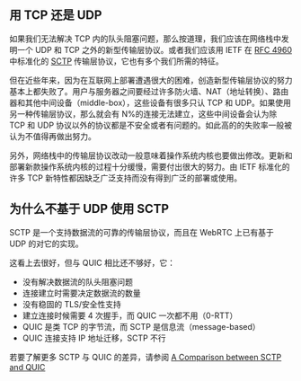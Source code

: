 ## 用 TCP 还是 UDP

如果我们无法解决 TCP 内的队头阻塞问题，那么按道理，我们应该在网络栈中发明一个 UDP 和 TCP 之外的新型传输层协议。或者我们应该用 IETF 在 [RFC
4960](https://tools.ietf.org/html/rfc4960) 中标准化的 [SCTP](https://en.wikipedia.org/wiki/Stream_Control_Transmission_Protocol) 传输层协议，它也有多个我们所需的特征。

但在近些年来，因为在互联网上部署遭遇很大的困难，创造新型传输层协议的努力基本上都失败了。用户与服务器之间要经过许多防火墙、NAT（地址转换）、路由器和其他中间设备（middle-box），这些设备有很多只认 TCP 和 UDP。如果使用另一种传输层协议，那么就会有 N%的连接无法建立，这些中间设备会认为除 TCP 和 UDP 协议以外的协议都是不安全或者有问题的。如此高的的失败率一般被认为不值得再做出努力。

另外，网络栈中的传输层协议改动一般意味着操作系统内核也要做出修改。更新和部署新款操作系统内核的过程十分缓慢，需要付出很大的努力。由 IETF 标准化的许多 TCP 新特性都因缺乏广泛支持而没有得到广泛的部署或使用。

## 为什么不基于 UDP 使用 SCTP

SCTP 是一个支持数据流的可靠的传输层协议，而且在 WebRTC 上已有基于 UDP 的对它的实现。

这看上去很好，但与 QUIC 相比还不够好，它：

- 没有解决数据流的队头阻塞问题
- 连接建立时需要决定数据流的数量
- 没有稳固的 TLS/安全性支持
- 建立连接时候需要 4 次握手，而 QUIC 一次都不用（0-RTT）
- QUIC 是类 TCP 的字节流，而 SCTP 是信息流（message-based）
- QUIC 连接支持 IP 地址迁移，SCTP 不行

若要了解更多 SCTP 与 QUIC 的差异，请参阅 [A Comparison between SCTP and QUIC](https://tools.ietf.org/html/draft-joseph-quic-comparison-quic-sctp-00)
